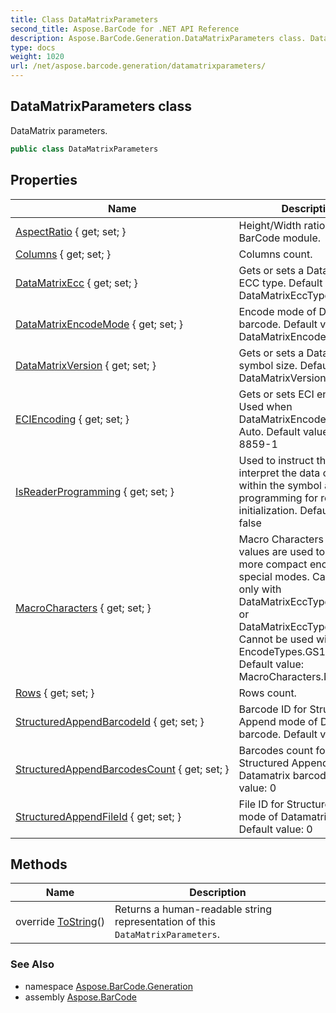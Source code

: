 ```yaml
---
title: Class DataMatrixParameters
second_title: Aspose.BarCode for .NET API Reference
description: Aspose.BarCode.Generation.DataMatrixParameters class. DataMatrix parameters
type: docs
weight: 1020
url: /net/aspose.barcode.generation/datamatrixparameters/
---
```

## DataMatrixParameters class

DataMatrix parameters.

```csharp
public class DataMatrixParameters
```

## Properties

| Name | Description |
| --- | --- |
| [AspectRatio](../../aspose.barcode.generation/datamatrixparameters/aspectratio/) { get; set; } | Height/Width ratio of 2D BarCode module. |
| [Columns](../../aspose.barcode.generation/datamatrixparameters/columns/) { get; set; } | Columns count. |
| [DataMatrixEcc](../../aspose.barcode.generation/datamatrixparameters/datamatrixecc/) { get; set; } | Gets or sets a Datamatrix ECC type. Default value: DataMatrixEccType.Ecc200. |
| [DataMatrixEncodeMode](../../aspose.barcode.generation/datamatrixparameters/datamatrixencodemode/) { get; set; } | Encode mode of Datamatrix barcode. Default value: DataMatrixEncodeMode.Auto. |
| [DataMatrixVersion](../../aspose.barcode.generation/datamatrixparameters/datamatrixversion/) { get; set; } | Gets or sets a Datamatrix symbol size. Default value: DataMatrixVersion.Auto. |
| [ECIEncoding](../../aspose.barcode.generation/datamatrixparameters/eciencoding/) { get; set; } | Gets or sets ECI encoding. Used when DataMatrixEncodeMode is Auto. Default value: ISO-8859-1 |
| [IsReaderProgramming](../../aspose.barcode.generation/datamatrixparameters/isreaderprogramming/) { get; set; } | Used to instruct the reader to interpret the data contained within the symbol as programming for reader initialization. Default value: false |
| [MacroCharacters](../../aspose.barcode.generation/datamatrixparameters/macrocharacters/) { get; set; } | Macro Characters 05 and 06 values are used to obtain more compact encoding in special modes. Can be used only with DataMatrixEccType.Ecc200 or DataMatrixEccType.EccAuto. Cannot be used with EncodeTypes.GS1DataMatrix Default value: MacroCharacters.None. |
| [Rows](../../aspose.barcode.generation/datamatrixparameters/rows/) { get; set; } | Rows count. |
| [StructuredAppendBarcodeId](../../aspose.barcode.generation/datamatrixparameters/structuredappendbarcodeid/) { get; set; } | Barcode ID for Structured Append mode of Datamatrix barcode. Default value: 0 |
| [StructuredAppendBarcodesCount](../../aspose.barcode.generation/datamatrixparameters/structuredappendbarcodescount/) { get; set; } | Barcodes count for Structured Append mode of Datamatrix barcode. Default value: 0 |
| [StructuredAppendFileId](../../aspose.barcode.generation/datamatrixparameters/structuredappendfileid/) { get; set; } | File ID for Structured Append mode of Datamatrix barcode. Default value: 0 |

## Methods

| Name | Description |
| --- | --- |
| override [ToString](../../aspose.barcode.generation/datamatrixparameters/tostring/)() | Returns a human-readable string representation of this `DataMatrixParameters`. |

### See Also

* namespace [Aspose.BarCode.Generation](../../aspose.barcode.generation/)
* assembly [Aspose.BarCode](../../)


